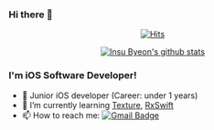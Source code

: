 ### Hi there 👋

<div align=center>

[![Hits](https://hits.seeyoufarm.com/api/count/incr/badge.svg?url=https%3A%2F%2Fgithub.com%2Fchorim)](https://hits.seeyoufarm.com) 

[![Insu Byeon's github stats](https://github-readme-stats.vercel.app/api?username=chorim)](https://github.com/chorim)

</div>

### I'm iOS Software Developer! 
- 👀 Junior iOS developer (Career: under 1 years)
- 🌱 I’m currently learning [Texture](https://github.com/TextureGroup/Texture), [RxSwift](https://github.com/ReactiveX/RxSwift)
- 📫 How to reach me: [![Gmail Badge](https://img.shields.io/badge/Gmail-d14836?style=flat-square&logo=Gmail&logoColor=white&link=mailto:me@byeon.is)](mailto:me@byeon.is)

<!--
### Interest
- ✨ TypeScript
- 🤣 Unit Testing
- 🛠 Code Refactoring
-->
